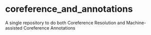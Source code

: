 # coreference_and_annotations
A single repository to do both Coreference Resolution and Machine-assisted Coreference Annotations
